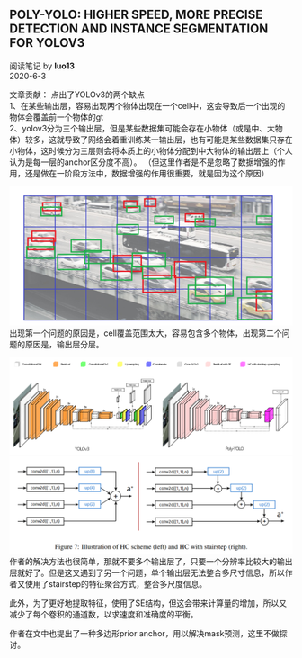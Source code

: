 ## POLY-YOLO: HIGHER SPEED, MORE PRECISE DETECTION AND INSTANCE SEGMENTATION FOR YOLOV3
阅读笔记 by **luo13**  
2020-6-3  

文章贡献：
点出了YOLOv3的两个缺点   
1、在某些输出层，容易出现两个物体出现在一个cell中，这会导致后一个出现的物体会覆盖前一个物体的gt  
2、yolov3分为三个输出层，但是某些数据集可能会存在小物体（或是中、大物体）较多，这就导致了网络会着重训练某一输出层，也有可能是某些数据集只存在小物体，这时候分为三层则会将本质上的小物体分配到中大物体的输出层上（个人认为是每一层的anchor区分度不高）。 （但这里作者是不是忽略了数据增强的作用，还是做在一阶段方法中，数据增强的作用很重要，就是因为这个原因） 

![poly](../../../img/poly-yolo/label重叠.png) 
出现第一个问题的原因是，cell覆盖范围太大，容易包含多个物体，出现第二个问题的原因是，输出层分层。  

![poly](../../../img/poly-yolo/网络结构.png)  
![poly](../../../img/poly-yolo/梯度聚合方法.png)  
作者的解决方法也很简单，那就不要多个输出层了，只要一个分辨率比较大的输出层就好了。但是这又遇到了另一个问题，单个输出层无法整合多尺寸信息，所以作者又使用了stairstep的特征聚合方式，整合多尺度信息。  

此外，为了更好地提取特征，使用了SE结构，但这会带来计算量的增加，所以又减少了每个卷积的通道数，以求速度和准确度的平衡。  

作者在文中也提出了一种多边形prior anchor，用以解决mask预测，这里不做探讨。  


